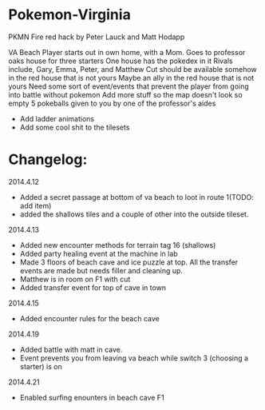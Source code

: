 # Pokemon-Virginia
PKMN Fire red hack by Peter Lauck and Matt Hodapp 

VA Beach
Player starts out in own home, with a Mom.
Goes to professor oaks house for three starters
One house has the pokedex in it
Rivals include, Gary, Emma, Peter, and Matthew
Cut should be available somehow in the red house that is not yours
Maybe an ally in the red house that is not yours
Need some sort of event/events that prevent the player from going into battle without pokemon
Add more stuff so the map doesn't look so empty
5 pokeballs given to you by one of the professor's aides
- Add ladder animations
- Add some cool shit to the tilesets



Changelog:
==========================================================
2014.4.12
- Added a secret passage at bottom of va beach to loot in route 1(TODO: add item)
- added the shallows tiles and a couple of other into the outside tileset.

2014.4.13
- Added new encounter methods for terrain tag 16 (shallows)
- Added party healing event at the machine in lab
- Made 3 floors of beach cave and ice puzzle at top. All the transfer events are made but needs filler and cleaning up.
- Matthew is in room on F1 with cut
- Added transfer event for top of cave in town

2014.4.15
- Added encounter rules for the beach cave

2014.4.19
- Added battle with matt in cave.
- Event prevents you from leaving va beach while switch 3 (choosing a starter) is on

2014.4.21
- Enabled surfing enounters in beach cave F1
